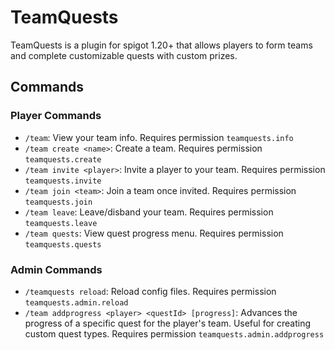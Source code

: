 # TeamQuests
TeamQuests is a plugin for spigot 1.20+ that allows players to form teams and complete customizable quests with custom prizes.

## Commands
### Player Commands
- `/team`: View your team info. Requires permission `teamquests.info`
- `/team create <name>`: Create a team. Requires permission `teamquests.create`
- `/team invite <player>`: Invite a player to your team. Requires permission `teamquests.invite`
- `/team join <team>`: Join a team once invited. Requires permission `teamquests.join`
- `/team leave`: Leave/disband your team. Requires permission `teamquests.leave`
- `/team quests`: View quest progress menu. Requires permission `teamquests.quests`
### Admin Commands
- `/teamquests reload`: Reload config files. Requires permission `teamquests.admin.reload`
- `/team addprogress <player> <questId> [progress]`: Advances the progress of a specific quest for the player's team. Useful for creating custom quest types. Requires permission `teamquests.admin.addprogress`
